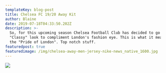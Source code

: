 ```yaml
---
templateKey: blog-post
title: Chelsea FC 19/20 Away Kit
author: Blaine
date: 2019-07-18T04:33:50.202Z
description: >-
  So, for this upcoming season Chelsea Football Club has decided to go with a
  "Classy" look to compliment London's fashion eye. This is what it means to be
  the "Pride of London". Top notch stuff.
featuredpost: true
featuredimage: /img/chelsea-away-men-jersey-nike-news_native_1600.jpg
---
```

![](/img/chelsea-away-men-jersey-nike-news_rectangle_1600.jpg)
